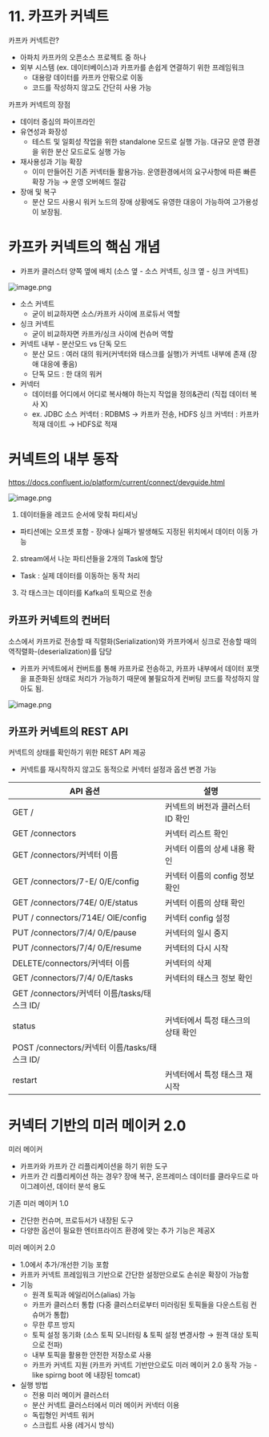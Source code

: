 # 11. 카프카 커넥트

카프카 커넥트란?

- 아파치 카프카의 오픈소스 프로젝트 중 하나
- 외부 시스템 (ex. 데이터베이스)과 카프카를 손쉽게 연결하기 위한 프레임워크
  - 대용량 데이터를 카프카 안팎으로 이동
  - 코드를 작성하지 않고도 간단히 사용 가능

카프카 커넥트의 장점

- 데이터 중심의 파이프라인
- 유연성과 화장성
  - 테스트 및 일회성 작업을 위한 standalone 모드로 실행 가능. 대규모 운영 환경을 위한 분산 모드로도 실행 가능
- 재사용성과 기능 확장
  - 이미 만들어진 기존 커넥터들 활용가능. 운영환경에서의 요구사항에 따른 빠른 확장 가능 → 운영 오버헤드 절감
- 장애 및 복구
  - 분산 모드 사용시 워커 노드의 장애 상황에도 유영한 대응이 가능하여 고가용성이 보장됨.

# 카프카 커넥트의 핵심 개념

- 카프카 클러스터 양쪽 옆에 배치 (소스 옆 - 소스 커넥트, 싱크 옆 - 싱크 커넥트)

![image.png](https://prod-files-secure.s3.us-west-2.amazonaws.com/eaed1971-9b3c-404b-87e9-36186eb57863/207bf3ac-ddec-4554-ae28-c20225909c12/image.png)

- 소스 커넥트
  - 굳이 비교하자면 소스/카프카 사이에 프로듀서 역할
- 싱크 커넥트
  - 굳이 비교하자면 카프카/싱크 사이에 컨슈머 역할
- 커넥트 내부 - 분산모드 vs 단독 모드
  - 분산 모드 : 여러 대의 워커(커넥터와 태스크를 실행)가 커넥트 내부에 존재 (장애 대응에 좋음)
  - 단독 모드 : 한 대의 워커
- 커넥터
  - 데이터를 어디에서 어디로 복사해야 하는지 작업을 정의&관리 (직접 데이터 복사 X)
  - ex. JDBC 소스 커넥터 : RDBMS → 카프카 전송, HDFS 싱크 커넥터 : 카프카 적재 데이트 → HDFS로 적재

# 커넥트의 내부 동작

https://docs.confluent.io/platform/current/connect/devguide.html

![image.png](https://prod-files-secure.s3.us-west-2.amazonaws.com/eaed1971-9b3c-404b-87e9-36186eb57863/e2382956-061f-415f-bc90-551f0562e77e/image.png)

1. 데이터들을 레코드 순서에 맞춰 파티셔닝
  - 파티션에는 오프셋 포함 - 장애나 실패가 발생해도 지정된 위치에서 데이터 이동 가능
2. stream에서 나눈 파티션들을 2개의 Task에 할당
  - Task : 실제 데이터를 이동하는 동작 처리
3. 각 태스크는 데이터를 Kafka의 토픽으로 전송

## 카프카 커넥트의 컨버터

소스에서 카프카로 전송할 때 직렬화(Serialization)와 카프카에서 싱크로 전송할 때의 역직렬화-(deserialization)를 담당

- 카프카 커넥트에서 컨버트를 통해 카프카로 전송하고, 카프카 내부에서 데이터 포맷을 표준화된 상태로 처리가 가능하기 때문에 불필요하게 컨버팅 코드를 작성하지 않아도 됨.

![image.png](https://prod-files-secure.s3.us-west-2.amazonaws.com/eaed1971-9b3c-404b-87e9-36186eb57863/e80d5194-35cd-4881-a2e5-adc2a38e24d2/image.png)

## 카프카 커넥트의 REST API

커넥트의 상태를 확인하기 위한 REST API 제공

- 커넥트를 재시작하지 않고도 동적으로 커넥터 설정과 옵션 변경 가능

| API 옵션 | 설명 |
| --- | --- |
| GET / | 커넥트의 버전과 클러스터 ID 확인 |
| GET /connectors | 커넥터 리스트 확인 |
| GET /connectors/커넥터 이름 | 커넥터 이름의 상세 내용 확인 |
| GET /connectors/7-E/ 0/E/config | 커넥터 이름의 config 정보 확인 |
| GET /connectors/74E/ 0/E/status | 커넥터 이름의 상태 확인 |
| PUT / connectors/714E/ OlE/config | 커넥터 config 설정 |
| PUT /connectors/7/4/ 0/E/pause | 커넥터의 일시 중지 |
| PUT /connectors/7/4/ 0/E/resume | 커넥터의 다시 시작 |
| DELETE/connectors/커넥터 이름 | 커넥터의 삭제 |
| GET /connectors/7/4/ 0/E/tasks | 커넥터의 태스크 정보 확인 |
| GET /connectors/커넥터 이름/tasks/태스크 ID/
status | 커넥터에서 특정 태스크의 상태 확인 |
| POST /connectors/커넥터 이름/tasks/태스크 ID/
restart | 커넥터에서 특정 태스크 재시작 |

# 커넥터 기반의 미러 메이커 2.0

미러 메이커 

- 카프카와 카프카 간 리플리케이션을 하기 위한 도구
- 카프카 간 리플리케이션 하는 경우? 장애 복구, 온프레미스 데이터를 클라우드로 마이그레이션, 데이터 분석 용도

기존 미러 메이커 1.0 

- 간단한 컨슈머, 프로듀서가 내장된 도구
- 다양한 옵션이 필요한 엔터프라이즈 환경에 맞는 추가 기능은 제공X

미러 메이커 2.0

- 1.0에서 추가/개선한 기능 포함
- 카프카 커넥트 프레임워크 기반으로 간단한 설정만으로도 손쉬운 확장이 가능함
- 기능
  - 원격 토픽과 에일리어스(alias) 가능
  - 카프카 클러스터 통합 (다중 클러스터로부터 미러링된 토픽들을 다운스트림 컨슈머가 통합)
  - 무한 루프 방지
  - 토픽 설정 동기화 (소스 토픽 모니터링 & 토픽 설정 변경사항 → 원격 대상 토픽으로 전파)
  - 내부 토픽을 활용한 안전한 저장소로 사용
  - 카프카 커넥트 지원 (카프카 커넥트 기반만으로도 미러 메이커 2.0 동작 가능 - like spirng boot 에 내장된 tomcat)
- 실행 방법
  - 전용 미러 메이커 클러스터
  - 분산 커넥트 클러스터에서 미러 메이커 커넥터 이용
  - 독립형인 커넥트 워커
  - 스크립트 사용 (레거시 방식)